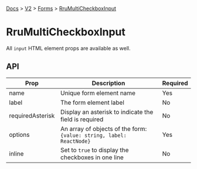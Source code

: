 [Docs](/) > [V2](/docs/v2/get-started) > [Forms](/docs/v2/components/RruForm) > [RruMultiCheckboxInput](/docs/v2/components/RruMultiCheckboxInput)

# RruMultiCheckboxInput

All `input` HTML element props are available as well.

## API

| Prop             | Description                                                                 | Required |
| ---------------- | --------------------------------------------------------------------------- | -------- |
| name             | Unique form element name                                                    | Yes      |
| label            | The form element label                                                      | No       |
| requiredAsterisk | Display an asterisk to indicate the field is required                       | No       |
| options          | An array of objects of the form:<br>`{value: string, label: ReactNode}`<br> | Yes      |
| inline           | Set to `true` to display the checkboxes in one line                         | No       |
